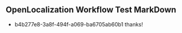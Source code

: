 ## OpenLocalization Workflow Test MarkDown
* b4b277e8-3a8f-494f-a069-ba6705ab60b1 thanks!

<!--HONumber=Jul16_HO2-->


